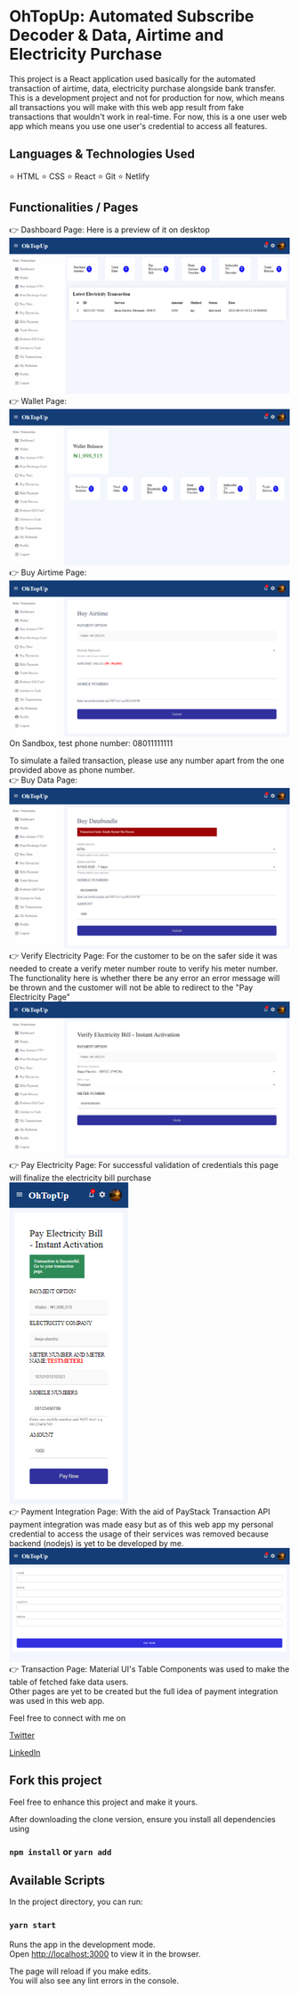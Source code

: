 # OhTopUp: Automated Subscribe Decoder & Data, Airtime and Electricity Purchase

This project is a React application used basically for the automated transaction of airtime, data, electricity purchase alongside bank transfer. This is a development project and not for production for now, which means all transactions you will make with this web app result from fake transactions that wouldn't work in real-time. For now, this is a one user web app which means you use one user's credential to access all features.

## Languages & Technologies Used

⭐ HTML
⭐ CSS
⭐ React
⭐ Git
⭐ Netlify

## Functionalities / Pages

👉 Dashboard Page: Here is a preview of it on desktop <br />
![Screenshot](dashboard-preview.png)
👉 Wallet Page:<br />
![Screenshot](wallet-preview.png)<br />
👉 Buy Airtime Page:<br />
![Screenshot](airtime-preview.png)<br />
On Sandbox, test phone number: 08011111111

To simulate a failed transaction, please use any number apart from the one provided above as phone number.<br />
👉 Buy Data Page:<br />
![Screenshot](databundle-preview.png)<br />
👉 Verify Electricity Page: For the customer to be on the safer side it was needed to create a verify meter number route to verify his meter number. The functionality here is whether there be any error an error message will be thrown and the customer will not be able to redirect to the "Pay Electricity Page"<br />
![Screenshot](electricity-preview.png)<br />
👉 Pay Electricity Page: For successful validation of credentials this page will finalize the electricity bill purchase<br />
![Screenshot](electricity-bill-preview.png)<br />
👉 Payment Integration Page: With the aid of PayStack Transaction API payment integration was made easy but as of this web app my personal credential to access the usage of their services was removed because backend (nodejs) is yet to be developed by me.<br />
![Screenshot](payment.png)<br />
👉 Transaction Page: Material UI's Table Components was used to make the table of fetched fake data users. <br />
Other pages are yet to be created but the full idea of payment integration was used in this web app.

Feel free to connect with me on

[Twitter](https://twitter.com/obubuoge)

[LinkedIn](https://linkedin.com/in/oge-obubu)

## Fork this project

Feel free to enhance this project and make it yours.

After downloading the clone version, ensure you install all dependencies using

### `npm install` or `yarn add`

## Available Scripts

In the project directory, you can run:

### `yarn start`

Runs the app in the development mode.\
Open [http://localhost:3000](http://localhost:3000) to view it in the browser.

The page will reload if you make edits.\
You will also see any lint errors in the console.
